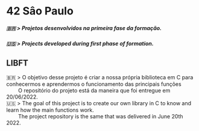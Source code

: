 # 42 Sâo Paulo

##### 🇧🇷 > Projetos desenvolvidos na primeira fase da formação.
##### 🇺🇸 > Projects developed during first phase of formation.

## LIBFT
🇧🇷 > O objetivo desse projeto é criar a nossa própria biblioteca em C para conhecermos e aprendermos o funcionamento das principais funções<br>
&nbsp;&nbsp;&nbsp;&nbsp;&nbsp;&nbsp;&nbsp;&nbsp;O repositório do projeto está da maneira que foi entregue em 20/06/2022.<br>
🇺🇸 > The goal of this project is to create our own library in C to know and learn how the main functions work.<br>
&nbsp;&nbsp;&nbsp;&nbsp;&nbsp;&nbsp;&nbsp;&nbsp;The project repository is the same that was delivered in June 20th 2022.<br>
